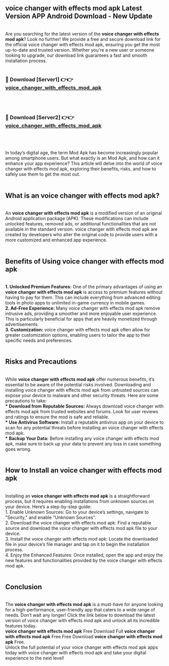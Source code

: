 ## voice changer with effects mod apk Latest Version APP Android Download - New Update
<br>
Are you searching for the latest version of the <strong>voice changer with effects mod apk</strong>? Look no further! We provide a free and secure download link for the official voice changer with effects mod apk, ensuring you get the most up-to-date and trusted version. Whether you're a new user or someone looking to upgrade, our download link guarantees a fast and smooth installation process.
<br>
<br>
<h3>🔴 Download [Server1] 👉👉 <a href="https://modyolo.store/voice+changer+with+effects+mod+apk">voice_changer_with_effects_mod_apk</a></h3><br>
<br>
<h3>🔴 Download [Server2] 👉👉 <a href="https://modyolo.store/voice+changer+with+effects+mod+apk">voice_changer_with_effects_mod_apk</a></h3><br>
<br>
<br>
In today’s digital age, the term Mod Apk has become increasingly popular among smartphone users. But what exactly is an Mod Apk, and how can it enhance your app experience? This article will delve into the world of voice changer with effects mod apk, exploring their benefits, risks, and how to safely use them to get the most out.
<br>
<br>
<h2>What is an voice changer with effects mod apk?</h2>
<br>
An <strong>voice changer with effects mod apk</strong> is a modified version of an original Android application package (APK). These modifications can include unlocked features, removed ads, or additional functionalities that are not available in the standard version. voice changer with effects mod apk are created by developers who alter the original code to provide users with a more customized and enhanced app experience.
<br>
<br>
<h2>Benefits of Using voice changer with effects mod apk</h2>
<br>
<strong> 1. Unlocked Premium Features:</strong> One of the primary advantages of using an <strong>voice changer with effects mod apk</strong> is access to premium features without having to pay for them. This can include everything from advanced editing tools in photo apps to unlimited in-game currency in mobile games.
<br>
<strong> 2. Ad-Free Experience:</strong> Many voice changer with effects mod apk remove intrusive ads, providing a smoother and more enjoyable user experience. This is particularly beneficial for apps that are heavily monetized through advertisements.
<br>
<strong> 3. Customization:</strong> voice changer with effects mod apk often allow for greater customization options, enabling users to tailor the app to their specific needs and preferences.
<br>
<br>
<h2>Risks and Precautions</h2>
<br>
While <strong>voice changer with effects mod apk</strong> offer numerous benefits, it’s essential to be aware of the potential risks involved. Downloading and installing voice changer with effects mod apk from untrusted sources can expose your device to malware and other security threats. Here are some precautions to take:
<br>
<strong> * Download from Reputable Sources:</strong> Always download voice changer with effects mod apk from trusted websites and forums. Look for user reviews and ratings to ensure the mod is safe and reliable.
<br>
<strong> * Use Antivirus Software:</strong> Install a reputable antivirus app on your device to scan for any potential threats before installing an voice changer with effects mod apk.
<br>
<strong> * Backup Your Data:</strong> Before installing any voice changer with effects mod apk, make sure to back up your data to prevent any loss in case something goes wrong.
<br>
<br>
<h2>How to Install an voice changer with effects mod apk</h2>
<br>
Installing an <strong>voice changer with effects mod apk</strong> is a straightforward process, but it requires enabling installations from unknown sources on your device. Here’s a step-by-step guide:
<br>
 1. Enable Unknown Sources: Go to your device’s settings, navigate to "Security," and enable "Unknown Sources".
<br>
 2. Download the voice changer with effects mod apk: Find a reputable source and download the voice changer with effects mod apk file to your device.
<br>
 3. Install the voice changer with effects mod apk: Locate the downloaded file in your device’s file manager and tap on it to begin the installation process.
<br>
 4. Enjoy the Enhanced Features: Once installed, open the app and enjoy the new features and functionalities provided by the voice changer with effects mod apk.
<br>
<br>
<h2><strong>Conclusion</strong></h2>
<br>
The <strong>voice changer with effects mod apk</strong> is a must-have for anyone looking for a high-performance, user-friendly app that caters to a wide range of needs. Don’t wait any longer! Click the link below to download the latest version of voice changer with effects mod apk and unlock all its incredible features today.
<br>
<strong>voice changer with effects mod apk</strong> Free Download Full <strong>voice changer with effects mod apk</strong> Free Free Download <strong>voice changer with effects mod apk</strong> Free.
<br>
Unlock the full potential of your voice changer with effects mod apk apps today with voice changer with effects mod apk and take your digital experience to the next level!
